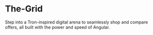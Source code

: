 # The-Grid
Step into a Tron-inspired digital arena to seamlessly shop and compare offers, all built with the power and speed of Angular.
